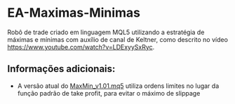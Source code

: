 # EA-Maximas-Minimas

Robô de trade criado em linguagem MQL5 utilizando a estratégia de máximas e mínimas com auxílio de canal de Keltner, como descrito no vídeo <https://www.youtube.com/watch?v=LDExyySxRyc>.

## Informações adicionais:

- A versão atual do [MaxMin_v1.01.mq5](MaxMin_v1.01.mq5) utiliza ordens limites no lugar da função padrão de take profit, para evitar o máximo de slippage
